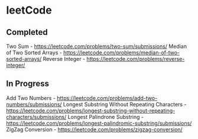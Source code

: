# leetCode
## Completed
Two Sum - https://leetcode.com/problems/two-sum/submissions/
Median of Two Sorted Arrays - https://leetcode.com/problems/median-of-two-sorted-arrays/
Reverse Integer - https://leetcode.com/problems/reverse-integer/

## In Progress
Add Two Numbers - https://leetcode.com/problems/add-two-numbers/submissions/
Longest Substring Without Repeating Characters - https://leetcode.com/problems/longest-substring-without-repeating-characters/submissions/
Longest Palindrone Substring - https://leetcode.com/problems/longest-palindromic-substring/submissions/
ZigZag Conversion - https://leetcode.com/problems/zigzag-conversion/
